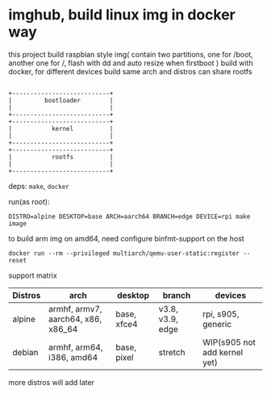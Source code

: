 imghub, build linux img in docker way
===

this project build raspbian style img( contain two partitions, one for /boot, another one for /, flash with dd and auto resize when firstboot )
build with docker, for different devices build same arch and distros can share rootfs

```

+---------------------------+
|         bootloader        |
|                           |
+---------------------------+
+---------------------------+
|           kernel          |
|                           |
+---------------------------+
+---------------------------+
|           rootfs          |
|                           |
+---------------------------+
```

deps: `make`, `docker`

run(as root):

```
DISTRO=alpine DESKTOP=base ARCH=aarch64 BRANCH=edge DEVICE=rpi make image
```

to build arm img on amd64, need configure binfmt-support on the host

```
docker run --rm --privileged multiarch/qemu-user-static:register --reset
```

support matrix

|Distros|arch                               |desktop    |branch           |devices                     |
|-------|-----------------------------------|-----------|-----------------|----------------------------|
|alpine |armhf, armv7, aarch64, x86, x86_64 |base, xfce4|v3.8, v3.9, edge |rpi, s905, generic          |
|debian |armhf, arm64, i386, amd64          |base, pixel|stretch          |WIP(s905 not add kernel yet)|

more distros will add later

